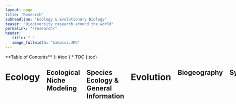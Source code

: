 ```yaml
---
layout: page
title: "Research"
subheadline: "Ecology & Evolutionary Biology"
teaser: "Biodiversity research around the world"
permalink: "/research/"
header:
   title: " "
   image_fullwidth: "bakossi.JPG"
---
```

<div class="row">
<div class="medium-4 medium-push-8 columns" markdown="1">
<div class="panel radius" markdown="1">
**Table of Contents**
{: #toc }
*  TOC
{:toc}
</div>
</div><!-- /.medium-4.columns -->

<div class="medium-8 medium-pull-4 columns" markdown="1">

# Ecology
	

	
## Ecological Niche Modeling
	
## Species Ecology & General Information
	
# Evolution
	
## Biogeography
	
## Systematics